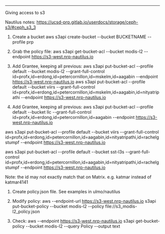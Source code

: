 ----

Giving access to s3

Nautilus notes: https://ucsd-prp.gitlab.io/userdocs/storage/ceph-s3/#ceph_s3_3 

1. Create a bucket
aws s3api create-bucket --bucket BUCKETNAME --profile prp 

1. Grab the policy file: aws s3api  get-bucket-acl --bucket modis-l2 --endpoint https://s3-west.nrp-nautilus.io 

1. Add Grantee, keeping all previous: 
   aws s3api put-bucket-acl --profile default --bucket modis-l2 --grant-full-control id=profx,id=erdong,id=petercornillon,id=mskelm,id=aagabin --endpoint https://s3-west.nrp-nautilus.io
   aws s3api put-bucket-acl --profile default --bucket viirs --grant-full-control id=profx,id=erdong,id=petercornillon,id=mskelm,id=aagabin,id=nityatripathi --endpoint https://s3-west.nrp-nautilus.io


1. Add Grantee, keeping all previous: aws s3api put-bucket-acl --profile default --bucket llc --grant-full-control id=profx,id=erdong,id=petercornillon,id=aagabin --endpoint https://s3-west.nrp-nautilus.io

aws s3api put-bucket-acl --profile default --bucket viirs --grant-full-control id=profx,id=erdong,id=petercornillon,id=aagabin,id=nityatripathi,id=rachelgstumpf --endpoint https://s3-west.nrp-nautilus.io

aws s3api put-bucket-acl --profile default --bucket sst-l3s --grant-full-control id=profx,id=erdong,id=petercornillon,id=aagabin,id=nityatripathi,id=rachelgstumpf --endpoint https://s3-west.nrp-nautilus.io

   Note:  the id may not exactly match that on Matrix.  e.g. katmar instead of katmar4141

1. Create policy.json file.  See examples in ulmo/nautilus

1. Modify policy: aws --endpoint-url https://s3-west.nrp-nautilus.io s3api put-bucket-policy --bucket modis-l2 --policy file://s3_modis-l2_policy.json

1. Check:  aws --endpoint https://s3-west.nrp-nautilus.io s3api get-bucket-policy --bucket modis-l2 --query Policy --output text